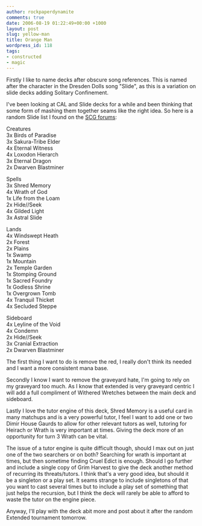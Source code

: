 ```yaml
---
author: rockpaperdynamite
comments: true
date: 2006-08-19 01:22:49+00:00 +1000
layout: post
slug: yellow-man
title: Orange Man
wordpress_id: 118
tags:
- constructed
- magic
---
```


Firstly I like to name decks after obscure song references. This is named after the character in the Dresden Dolls song "Slide", as this is a variation on slide decks adding Solitary Confinement.

I've been looking at CAL and Slide decks for a while and been thinking that some form of mashing them together seams like the right idea. So here is a random Slide list I found on the [SCG forums](http://www.starcitygames.com/phpBB2/viewtopic.php?t=275953&postdays=0&postorder=asc&start=675):<!-- more -->

Creatures  
3x Birds of Paradise  
3x Sakura-Tribe Elder  
4x Eternal Witness  
4x Loxodon Hierarch  
3x Eternal Dragon  
2x Dwarven Blastminer  

Spells  
3x Shred Memory  
4x Wrath of God  
1x Life from the Loam  
2x Hide//Seek  
4x Gilded Light  
3x Astral Slide  

Lands  
4x Windswept Heath  
2x Forest  
2x Plains  
1x Swamp  
1x Mountain  
2x Temple Garden  
1x Stomping Ground  
1x Sacred Foundry  
1x Godless Shrine  
1x Overgrown Tomb  
4x Tranquil Thicket  
4x Secluded Steppe  

Sideboard  
4x Leyline of the Void  
4x Condemn  
2x Hide//Seek  
3x Cranial Extraction  
2x Dwarven Blastminer

The first thing I want to do is remove the red, I really don't think its needed and I want a more consistent mana base.

Secondly I know I want to remove the graveyard hate, I'm going to rely on my graveyard too much. As I know that extended is very graveyard centric I will add a full compliment of Withered Wretches between the main deck and sideboard.

Lastly I love the tutor engine of this deck, Shred Memory is a useful card in many matchups and is a very powerful tutor, I feel I want to add one or two Dimir House Gaurds to allow for other relevant tutors as well, tutoring for Heirach or Wrath is very important at times. Giving the deck more of an opportunity for turn 3 Wrath can be vital.

The issue of a tutor engine is quite difficult though, should I max out on just one of the two searchers or on both? Searching for wrath is important at times, but then sometime finding Cruel Edict is enough. Should I go further and include a single copy of Grim Harvest to give the deck another method of recurring its threats/tutors. I think that's a very good idea, but should it be a singleton or a play set. It seams strange to include singletons of that you want to cast several times but to include a play set of something that just helps the recursion, but I think the deck will rarely be able to afford to waste the tutor on the engine piece.

Anyway, I'll play with the deck abit more and post about it after the random Extended tournament tomorrow.
